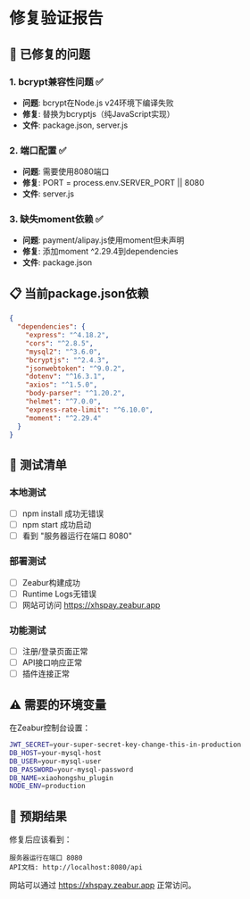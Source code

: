 # 修复验证报告

## 🔧 已修复的问题

### 1. bcrypt兼容性问题 ✅
- **问题**: bcrypt在Node.js v24环境下编译失败
- **修复**: 替换为bcryptjs（纯JavaScript实现）
- **文件**: package.json, server.js

### 2. 端口配置 ✅  
- **问题**: 需要使用8080端口
- **修复**: PORT = process.env.SERVER_PORT || 8080
- **文件**: server.js

### 3. 缺失moment依赖 ✅
- **问题**: payment/alipay.js使用moment但未声明
- **修复**: 添加moment ^2.29.4到dependencies
- **文件**: package.json

## 📋 当前package.json依赖

```json
{
  "dependencies": {
    "express": "^4.18.2",
    "cors": "^2.8.5", 
    "mysql2": "^3.6.0",
    "bcryptjs": "^2.4.3",
    "jsonwebtoken": "^9.0.2",
    "dotenv": "^16.3.1",
    "axios": "^1.5.0",
    "body-parser": "^1.20.2",
    "helmet": "^7.0.0",
    "express-rate-limit": "^6.10.0",
    "moment": "^2.29.4"
  }
}
```

## 🧪 测试清单

### 本地测试
- [ ] npm install 成功无错误
- [ ] npm start 成功启动
- [ ] 看到 "服务器运行在端口 8080"

### 部署测试  
- [ ] Zeabur构建成功
- [ ] Runtime Logs无错误
- [ ] 网站可访问 https://xhspay.zeabur.app

### 功能测试
- [ ] 注册/登录页面正常
- [ ] API接口响应正常
- [ ] 插件连接正常

## ⚠️ 需要的环境变量

在Zeabur控制台设置：
```bash
JWT_SECRET=your-super-secret-key-change-this-in-production
DB_HOST=your-mysql-host
DB_USER=your-mysql-user  
DB_PASSWORD=your-mysql-password
DB_NAME=xiaohongshu_plugin
NODE_ENV=production
```

## 🚀 预期结果

修复后应该看到：
```
服务器运行在端口 8080
API文档: http://localhost:8080/api
```

网站可以通过 https://xhspay.zeabur.app 正常访问。